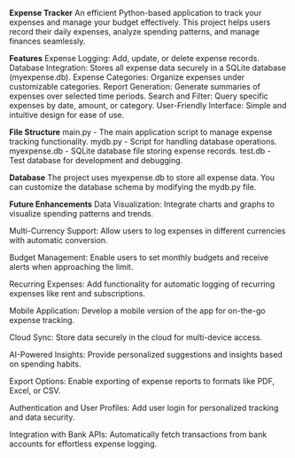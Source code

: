 **Expense Tracker**
An efficient Python-based application to track your expenses and manage your budget effectively. This project helps users record their daily expenses, analyze spending patterns, and manage finances seamlessly.

**Features**
Expense Logging: Add, update, or delete expense records.
Database Integration: Stores all expense data securely in a SQLite database (myexpense.db).
Expense Categories: Organize expenses under customizable categories.
Report Generation: Generate summaries of expenses over selected time periods.
Search and Filter: Query specific expenses by date, amount, or category.
User-Friendly Interface: Simple and intuitive design for ease of use.

**File Structure**
main.py - The main application script to manage expense tracking functionality.
mydb.py - Script for handling database operations.
myexpense.db - SQLite database file storing expense records.
test.db - Test database for development and debugging.

**Database**
The project uses myexpense.db to store all expense data. You can customize the database schema by modifying the mydb.py file.

**Future Enhancements**
Data Visualization:
Integrate charts and graphs to visualize spending patterns and trends.

Multi-Currency Support:
Allow users to log expenses in different currencies with automatic conversion.

Budget Management:
Enable users to set monthly budgets and receive alerts when approaching the limit.

Recurring Expenses:
Add functionality for automatic logging of recurring expenses like rent and subscriptions.

Mobile Application:
Develop a mobile version of the app for on-the-go expense tracking.

Cloud Sync:
Store data securely in the cloud for multi-device access.

AI-Powered Insights:
Provide personalized suggestions and insights based on spending habits.

Export Options:
Enable exporting of expense reports to formats like PDF, Excel, or CSV.

Authentication and User Profiles:
Add user login for personalized tracking and data security.

Integration with Bank APIs:
Automatically fetch transactions from bank accounts for effortless expense logging.

